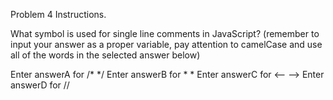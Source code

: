 Problem 4 Instructions.

What symbol is used for single line comments in JavaScript?
(remember to input your answer as a proper variable, pay attention to camelCase and use all of the words in the selected answer below)

Enter answerA for /* */
Enter answerB for * *
Enter answerC for <-- -->
Enter answerD for //

